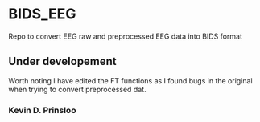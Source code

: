 # BIDS_EEG
Repo to convert EEG raw and preprocessed EEG data into BIDS format

## Under developement

Worth noting I have edited the FT functions as I found bugs in the original 
when trying to convert preprocessed dat.

### Kevin D. Prinsloo

